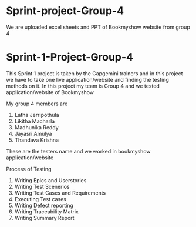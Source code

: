# Sprint-project-Group-4
We are uploaded excel sheets and PPT of Bookmyshow website from group 4


# Sprint-1-Project-Group-4


This Sprint 1 project is taken by the Capgemini trainers and in this project we have to take one live application/website and finding the testing methods on it.
In this project my team is Group 4 and we tested application/website of Bookmyshow 

My group 4 members are

1) Latha Jerripothula
2) Likitha Macharla 
3) Madhunika Reddy
4) Jayasri Amulya
5) Thandava Krishna 

These are the testers name and we worked in bookmyshow application/website 


 Process of Testing

1) Writing Epics and Userstories
2) Writing Test Scenerios
3) Writing Test Cases and Requirements
4) Executing Test cases
5) Writing Defect reporting
6) Writing Traceability Matrix
7) Writing Summary Report

